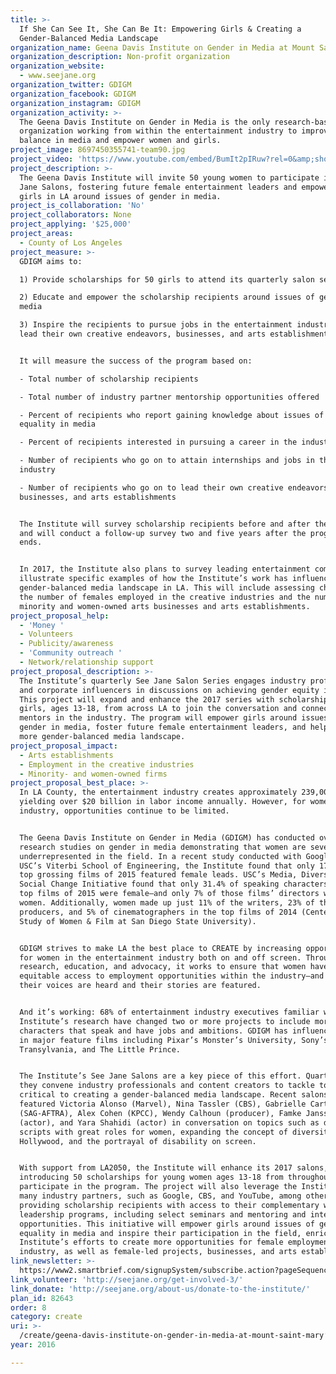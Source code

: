 ```yaml
---
title: >-
  If She Can See It, She Can Be It: Empowering Girls & Creating a
  Gender-Balanced Media Landscape 
organization_name: Geena Davis Institute on Gender in Media at Mount Saint Mary’s University
organization_description: Non-profit organization
organization_website:
  - www.seejane.org
organization_twitter: GDIGM
organization_facebook: GDIGM
organization_instagram: GDIGM
organization_activity: >-
  The Geena Davis Institute on Gender in Media is the only research-based
  organization working from within the entertainment industry to improve gender
  balance in media and empower women and girls.
project_image: 8697450355741-team90.jpg
project_video: 'https://www.youtube.com/embed/BumIt2pIRuw?rel=0&amp;showinfo=0'
project_description: >-
  The Geena Davis Institute will invite 50 young women to participate in its See
  Jane Salons, fostering future female entertainment leaders and empowering
  girls in LA around issues of gender in media.
project_is_collaboration: 'No'
project_collaborators: None
project_applying: '$25,000'
project_areas:
  - County of Los Angeles
project_measure: >-
  GDIGM aims to:

  1) Provide scholarships for 50 girls to attend its quarterly salon series

  2) Educate and empower the scholarship recipients around issues of gender in
  media

  3) Inspire the recipients to pursue jobs in the entertainment industry and to
  lead their own creative endeavors, businesses, and arts establishments


  It will measure the success of the program based on: 

  - Total number of scholarship recipients 

  - Total number of industry partner mentorship opportunities offered

  - Percent of recipients who report gaining knowledge about issues of gender
  equality in media 

  - Percent of recipients interested in pursuing a career in the industry 

  - Number of recipients who go on to attain internships and jobs in the
  industry 

  - Number of recipients who go on to lead their own creative endeavors,
  businesses, and arts establishments


  The Institute will survey scholarship recipients before and after the program,
  and will conduct a follow-up survey two and five years after the program
  ends.  


  In 2017, the Institute also plans to survey leading entertainment companies to
  illustrate specific examples of how the Institute’s work has influenced a more
  gender-balanced media landscape in LA. This will include assessing changes in
  the number of females employed in the creative industries and the number of
  minority and women-owned arts businesses and arts establishments.
project_proposal_help:
  - 'Money '
  - Volunteers
  - Publicity/awareness
  - 'Community outreach '
  - Network/relationship support
project_proposal_description: >-
  The Institute’s quarterly See Jane Salon Series engages industry professionals
  and corporate influencers in discussions on achieving gender equity in media.
  This project will expand and enhance the 2017 series with scholarships for 50
  girls, ages 13-18, from across LA to join the conversation and connect with
  mentors in the industry. The program will empower girls around issues of
  gender in media, foster future female entertainment leaders, and help create a
  more gender-balanced media landscape.
project_proposal_impact:
  - Arts establishments
  - Employment in the creative industries
  - Minority- and women-owned firms
project_proposal_best_place: >-
  In LA County, the entertainment industry creates approximately 239,000 jobs
  yielding over $20 billion in labor income annually. However, for women in the
  industry, opportunities continue to be limited. 


  The Geena Davis Institute on Gender in Media (GDIGM) has conducted over 25
  research studies on gender in media demonstrating that women are severely
  underrepresented in the field. In a recent study conducted with Google and
  USC’s Viterbi School of Engineering, the Institute found that only 17% of the
  top grossing films of 2015 featured female leads. USC’s Media, Diversity and
  Social Change Initiative found that only 31.4% of speaking characters in the
  top films of 2015 were female—and only 7% of those films’ directors were
  women. Additionally, women made up just 11% of the writers, 23% of the
  producers, and 5% of cinematographers in the top films of 2014 (Center for the
  Study of Women & Film at San Diego State University).


  GDIGM strives to make LA the best place to CREATE by increasing opportunities
  for women in the entertainment industry both on and off screen. Through
  research, education, and advocacy, it works to ensure that women have
  equitable access to employment opportunities within the industry—and that
  their voices are heard and their stories are featured.


  And it’s working: 68% of entertainment industry executives familiar with the
  Institute’s research have changed two or more projects to include more female
  characters that speak and have jobs and ambitions. GDIGM has influenced change
  in major feature films including Pixar’s Monster’s University, Sony’s Hotel
  Transylvania, and The Little Prince. 


  The Institute’s See Jane Salons are a key piece of this effort. Quarterly,
  they convene industry professionals and content creators to tackle topics
  critical to creating a gender-balanced media landscape. Recent salons have
  featured Victoria Alonso (Marvel), Nina Tassler (CBS), Gabrielle Carteris
  (SAG-AFTRA), Alex Cohen (KPCC), Wendy Calhoun (producer), Famke Janssen
  (actor), and Yara Shahidi (actor) in conversation on topics such as developing
  scripts with great roles for women, expanding the concept of diversity in
  Hollywood, and the portrayal of disability on screen.


  With support from LA2050, the Institute will enhance its 2017 salons,
  introducing 50 scholarships for young women ages 13-18 from throughout LA to
  participate in the program. The project will also leverage the Institute’s
  many industry partners, such as Google, CBS, and YouTube, among others, by
  providing scholarship recipients with access to their complementary women’s
  leadership programs, including select seminars and mentoring and internship
  opportunities. This initiative will empower girls around issues of gender
  equality in media and inspire their participation in the field, enriching the
  Institute’s efforts to create more opportunities for female employment in the
  industry, as well as female-led projects, businesses, and arts establishments.
link_newsletter: >-
  https://www2.smartbrief.com/signupSystem/subscribe.action?pageSequence=1&briefName=gdigm&campaign=gdigmsite
link_volunteer: 'http://seejane.org/get-involved-3/'
link_donate: 'http://seejane.org/about-us/donate-to-the-institute/'
plan_id: 82643
order: 8
category: create
uri: >-
  /create/geena-davis-institute-on-gender-in-media-at-mount-saint-mary’s-university
year: 2016

---
```

